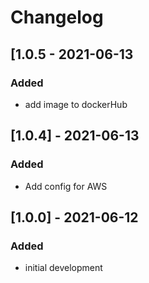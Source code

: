 # Changelog

## [1.0.5 - 2021-06-13
### Added
- add image to dockerHub

## [1.0.4] - 2021-06-13
### Added
- Add config for AWS

## [1.0.0] - 2021-06-12
### Added
- initial development